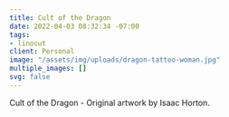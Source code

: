```yaml
---
title: Cult of the Dragon
date: 2022-04-03 08:32:34 -07:00
tags:
- linocut
client: Personal
image: "/assets/img/uploads/dragon-tattoo-woman.jpg"
multiple_images: []
svg: false
---
```


Cult of the Dragon - Original artwork by Isaac Horton.